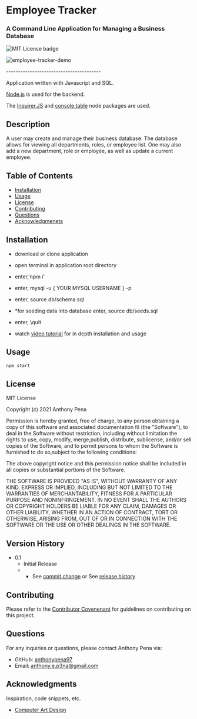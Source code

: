 # Employee Tracker
### A Command Line Application for Managing a Business Database
![MIT License badge](https://img.shields.io/badge/license-MIT_License-green)

![employee-tracker-demo](https://user-images.githubusercontent.com/79285555/133376799-f6385d8c-92e7-4cf8-a733-19862f7e3248.gif)

<p> ---------------------------------------- </p>

Application written with Javascript and SQL.

[Node.js](https://nodejs.org/en/) is used for the backend.

The [Inquirer.JS](https://www.npmjs.com/package/inquirer) and [console.table](https://www.npmjs.com/package/console.table) node packages are used.

## Description
A user may create and manage their business database. The database allows for viewing all departments, roles, or employee list. One may also add a new department, role or employee, as well as update a current employee.

## Table of Contents
* [Installation](#installation)
* [Usage](#usage)
* [License](#license)
* [Contributing](#contributing)
* [Questions](#questions)
* [Acknowledgmenets](#Acknowledgments)

## Installation
- download or clone application
- open terminal in application root directory
- enter,'npm i'
- enter, mysql -u { YOUR MYSQL USERNAME } -p
- enter, source db/schema.sql
- *for seeding data into database enter, source db/seeds.sql
- enter,  \quit

- watch [video tutorial]() for in depth installation and usage

## Usage

```bash
npm start
```

## License
MIT License
    
Copyright (c) 2021 Anthony Pena

Permission is hereby granted, free of charge, to any person obtaining a copy of this software and associated documentation fil (the "Software"), to deal in the Software without restriction, including without limitation the rights to use, copy, modify, merge,publish, distribute, sublicense, and/or sell copies of the Software, and to permit persons to whom the Software is furnished to do so,subject to the following conditions:
            
The above copyright notice and this permission notice shall be included in all copies or substantial portions of the Software.
            
THE SOFTWARE IS PROVIDED "AS IS", WITHOUT WARRANTY OF ANY KIND, EXPRESS OR IMPLIED, INCLUDING BUT NOT LIMITED TO THE WARRANTIES OF MERCHANTABILITY, FITNESS FOR A PARTICULAR PURPOSE AND NONINFRINGEMENT. IN NO EVENT SHALL THE AUTHORS OR COPYRIGHT HOLDERS BE LIABLE FOR ANY CLAIM, DAMAGES OR OTHER LIABILITY, WHETHER IN AN ACTION OF CONTRACT, TORT OR OTHERWISE, ARISING FROM, OUT OF OR IN CONNECTION WITH THE SOFTWARE OR THE USE OR OTHER DEALINGS IN THE SOFTWARE.

## Version History
    
* 0.1
    * Initial Release
    * * See [commit change](https://github.com/anthonypena97/employee-tracker/commits/main) or See [release history](https://github.com/anthonypena97/employee-tracker/releases)

## Contributing
Please refer to the [Contributor Covenenant](https://www.contributor-covenant.org/) for guidelines on contributing on this project.

## Questions
For any inquiries or questions, please contact Anthony Pena via:
* GitHub: [anthonypena97](https://github.com/anthonypena97)
* Email: <anthony.e.p3na@gmail.com>

## Acknowledgments

Inspiration, code snippets, etc.
* [Computer Art Design](https://www.asciiart.eu/computers/computers)
